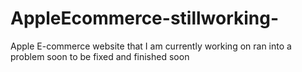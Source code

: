 # AppleEcommerce-stillworking-
Apple E-commerce website that I am currently working on ran into a problem soon to be fixed and finished soon

